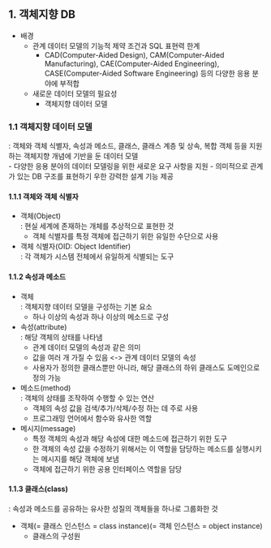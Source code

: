 ## 1. 객체지향 DB
* 배경
    - 관계 데이터 모델의 기능적 제약 조건과 SQL 표현력 한계
        + CAD(Computer-Aided Design), CAM(Computer-Aided Manufacturing), CAE(Computer-Aided Engineering), CASE(Computer-Aided Software Engineering) 등의 다양한 응용 분야에 부적합
    - 새로운 데이터 모델의 필요성
        + 객체지향 데이터 모델

### 1.1 객체지향 데이터 모델  
  : 객체와 객체 식별자, 속성과 메소드, 클래스, 클래스 계층 및 상속, 복합 객체 등을 지원하는 객체지향 개념에 기반을 둔 데이터 모델  
    - 다양한 응용 분야의 데이터 모델링을 위한 새로운 요구 사항을 지원
    - 의미적으로 관계가 있는 DB 구조를 표현하기 우한 강력한 설계 기능 제공

#### 1.1.1  객체와 객체 식별자
* 객체(Object)  
    : 현실 세계에 존재하는 개체를 추상적으로 표현한 것  
    - 객체 식별자를 특정 객체에 접근하기 위한 유일한 수단으로 사용
* 객체 식별자(OID: Object Identifier)  
    : 각 객체가 시스템 전체에서 유일하게 식별되는 도구  

#### 1.1.2  속성과 메소드
* 객체  
    : 객체지향 데이터 모델을 구성하는 기본 요소  
    - 하나 이상의 속성과 하나 이상의 메소드로 구성
* 속성(attribute)  
    : 해당 객체의 상태를 나타냄  
    - 관계 데이터 모델의 속성과 같은 의미
    - 값을 여러 개 가질 수 있음 <-> 관계 데이터 모델의 속성
    - 사용자가 정의한 클래스뿐만 아니라, 해당 클래스의 하위 클래스도 도메인으로 정의 가능
* 메소드(method)  
    : 객체의 상태를 조작하여 수행할 수 있는 연산  
    - 객체의 속성 값을 검색/추가/삭제/수정 하는 데 주로 사용
    - 프로그래밍 언어에서 함수와 유사한 역할
* 메시지(message)  
    - 특정 객체의 속성과 해당 속성에 대한 메소드에 접근하기 위한 도구
    - 한 객체의 속성 값을 수정하기 위해서는 이 역할을 담당하는 메소드를 실행시키는 메시지를 해당 객체에 보냄
    - 객체에 접근하기 위한 공용 인터페이스 역할을 담당

#### 1.1.3  클래스(class)  
  : 속성과 메소드를 공유하는 유사한 성질의 객체들을 하나로 그룹화한 것  
* 객체(= 클래스 인스턴스 = class instance)(= 객체 인스턴스 = object instance)
    - 클래스의 구성원
